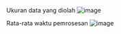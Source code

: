 Ukuran data yang diolah
![image](https://github.com/user-attachments/assets/5fea7522-b763-4684-8db3-1cf95e517c0b)


Rata-rata waktu pemrosesan
![image](https://github.com/user-attachments/assets/c9c2c1a6-2151-40f8-a8bd-e77285043bca)

